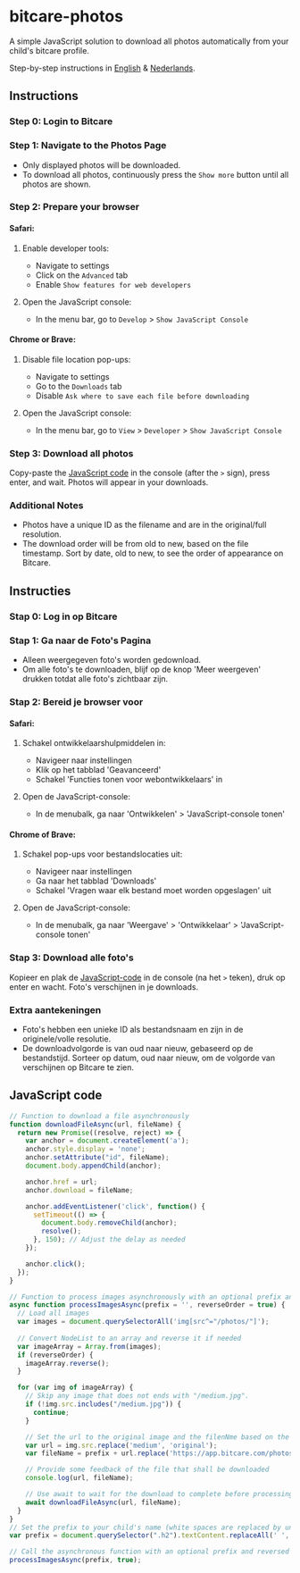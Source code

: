 # bitcare-photos
A simple JavaScript solution to download all photos automatically from your child's bitcare profile.

Step-by-step instructions in [English](#instructions) & [Nederlands](#instructies).

## Instructions

### Step 0: Login to Bitcare

### Step 1: Navigate to the Photos Page

- Only displayed photos will be downloaded.
- To download all photos, continuously press the `Show more` button until all photos are shown.

### Step 2: Prepare your browser

#### Safari:
1. Enable developer tools:
   - Navigate to settings
   - Click on the `Advanced` tab
   - Enable `Show features for web developers`

2. Open the JavaScript console:
   - In the menu bar, go to `Develop` > `Show JavaScript Console`

#### Chrome or Brave:
1. Disable file location pop-ups:
   - Navigate to settings
   - Go to the `Downloads` tab
   - Disable `Ask where to save each file before downloading`

2. Open the JavaScript console:
   - In the menu bar, go to `View` > `Developer` > `Show JavaScript Console`

### Step 3: Download all photos

Copy-paste the [JavaScript code](#javascript-code) in the console (after the `>` sign), press enter, and wait. 
Photos will appear in your downloads.

### Additional Notes

- Photos have a unique ID as the filename and are in the original/full resolution.
- The download order will be from old to new, based on the file timestamp.
  Sort by date, old to new, to see the order of appearance on Bitcare.

## Instructies

### Stap 0: Log in op Bitcare

### Stap 1: Ga naar de Foto's Pagina

- Alleen weergegeven foto's worden gedownload.
- Om alle foto's te downloaden, blijf op de knop 'Meer weergeven' drukken totdat alle foto's zichtbaar zijn.

### Stap 2: Bereid je browser voor

#### Safari:
1. Schakel ontwikkelaarshulpmiddelen in:
   - Navigeer naar instellingen
   - Klik op het tabblad 'Geavanceerd'
   - Schakel 'Functies tonen voor webontwikkelaars' in

2. Open de JavaScript-console:
   - In de menubalk, ga naar 'Ontwikkelen' > 'JavaScript-console tonen'

#### Chrome of Brave:
1. Schakel pop-ups voor bestandslocaties uit:
   - Navigeer naar instellingen
   - Ga naar het tabblad 'Downloads'
   - Schakel 'Vragen waar elk bestand moet worden opgeslagen' uit

2. Open de JavaScript-console:
   - In de menubalk, ga naar 'Weergave' > 'Ontwikkelaar' > 'JavaScript-console tonen'

### Stap 3: Download alle foto's

Kopieer en plak de [JavaScript-code](#javascript-code) in de console (na het `>` teken), druk op enter en wacht. 
Foto's verschijnen in je downloads.

### Extra aantekeningen

- Foto's hebben een unieke ID als bestandsnaam en zijn in de originele/volle resolutie.
- De downloadvolgorde is van oud naar nieuw, gebaseerd op de bestandstijd.
  Sorteer op datum, oud naar nieuw, om de volgorde van verschijnen op Bitcare te zien.

## JavaScript code
```javascript
// Function to download a file asynchronously
function downloadFileAsync(url, fileName) {
  return new Promise((resolve, reject) => {
    var anchor = document.createElement('a');
    anchor.style.display = 'none';
    anchor.setAttribute("id", fileName);
    document.body.appendChild(anchor);

    anchor.href = url;
    anchor.download = fileName;

    anchor.addEventListener('click', function() {
      setTimeout(() => {
        document.body.removeChild(anchor);
        resolve();
      }, 150); // Adjust the delay as needed
    });

    anchor.click();
  });
}

// Function to process images asynchronously with an optional prefix and reversed order
async function processImagesAsync(prefix = '', reverseOrder = true) {
  // Load all images
  var images = document.querySelectorAll('img[src^="/photos/"]');
  
  // Convert NodeList to an array and reverse it if needed
  var imageArray = Array.from(images);
  if (reverseOrder) {
    imageArray.reverse();
  }

  for (var img of imageArray) {
    // Skip any image that does not ends with "/medium.jpg".
    if (!img.src.includes("/medium.jpg")) {
      continue;
    }

    // Set the url to the original image and the filenNme based on the numeric part of the url
    var url = img.src.replace('medium', 'original');
    var fileName = prefix + url.replace('https://app.bitcare.com/photos/', '').replace('/original', '');

    // Provide some feedback of the file that shall be downloaded
    console.log(url, fileName);

    // Use await to wait for the download to complete before processing the next image
    await downloadFileAsync(url, fileName);
  }
}
// Set the prefix to your child's name (white spaces are replaced by underscores).
var prefix = document.querySelector(".h2").textContent.replaceAll(' ', '_') + '_';

// Call the asynchronous function with an optional prefix and reversed order
processImagesAsync(prefix, true);
```
